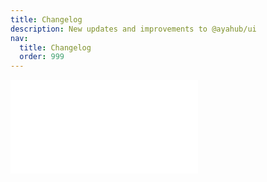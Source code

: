 ```yaml
---
title: Changelog
description: New updates and improvements to @ayahub/ui
nav:
  title: Changelog
  order: 999
---
```


<embed src="../CHANGELOG.md"></embed>
